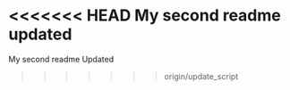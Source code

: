 <<<<<<< HEAD
My second readme updated
=======
My second readme Updated
>>>>>>> origin/update_script
